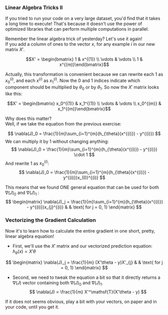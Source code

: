 ### Linear Algebra Tricks II

If you tried to run your code on a very large dataset, you'd find that it takes a long time to execute! That's because it doesn't use the power of optimized libraries that can perform multiple computations in parallel.

Remember the linear algebra trick of yesterday? Let's use it again!  
If you add a column of ones to the vector $x$, for any example $i$ in our new matrix $X'$.   

$$X' = \begin{bmatrix} 1 & x^{(1)} \\ \vdots & \vdots \\ 1 & x^{(m)}\end{bmatrix}$$

Actually, this transformation is convenient because we can rewrite each $1$ as $x_0^{(i)}$, and each $x^{(i)}$ as $x_1^{(i)}$. Now the $0$ and $1$ indices indicate which component should be multiplied by $\theta_0$ or by $\theta_1$. So now the $X'$ matrix looks like this:

$$X' = \begin{bmatrix} x_0^{(1)} & x_1^{(1)} \\ \vdots & \vdots \\ x_0^{(m)} & x_1^{(m)}\end{bmatrix}$$
  
Why does this matter?  
Well, if we take the equation from the previous exercise:  

$$
\nabla(J)_0 = \frac{1}{m}\sum_{i=1}^{m}(h_{\theta}(x^{(i)}) - y^{(i)})
$$
We can multiply it by $1$ without changing anything: 
$$
\nabla(J)_0 = \frac{1}{m}\sum_{i=1}^{m}(h_{\theta}(x^{(i)}) - y^{(i)}) \cdot 1
$$
And rewrite $1$ as  $x_0^{(i)}$:
$$
\nabla(J)_0 = \frac{1}{m}\sum_{i=1}^{m}(h_{\theta}(x^{(i)}) - y^{(i)})x_{0}^{(i)}
$$

This means that we found ONE general equation that can be used for both $\nabla(J)_0$ and $\nabla(J)_1$ :
$$
\begin{matrix}
\nabla(J)_j = \frac{1}{m}\sum_{i=1}^{m}(h_{\theta}(x^{(i)}) - y^{(i)})x_{j}^{(i)} & & \text{ for j = 0, 1}    
\end{matrix}
$$

### Vectorizing the Gradient Calculation

Now it's to learn how to calculate the entire gradient in one short, pretty, linear algebra equation!  
- First, we'll use the $X'$ matrix and our vectorized prediction equation: $h_{\theta}(x)=X'\theta$

$$
\begin{matrix}
\nabla(J)_j = \frac{1}{m} (X'\theta - y)X'_{j} & & \text{ for j = 0, 1}
\end{matrix}
$$
- Second, we need to tweak the equation a bit so that it directly returns a $\nabla(J)$ vector containing both $\nabla(J)_0$ and $\nabla(J)_1$.
$$
\nabla(J) = \frac{1}{m} X'^\mathsf{T}(X'\theta - y)    
$$  

If it does not seems obvious, play a bit with your vectors, on paper and in your code, until you get it. 
